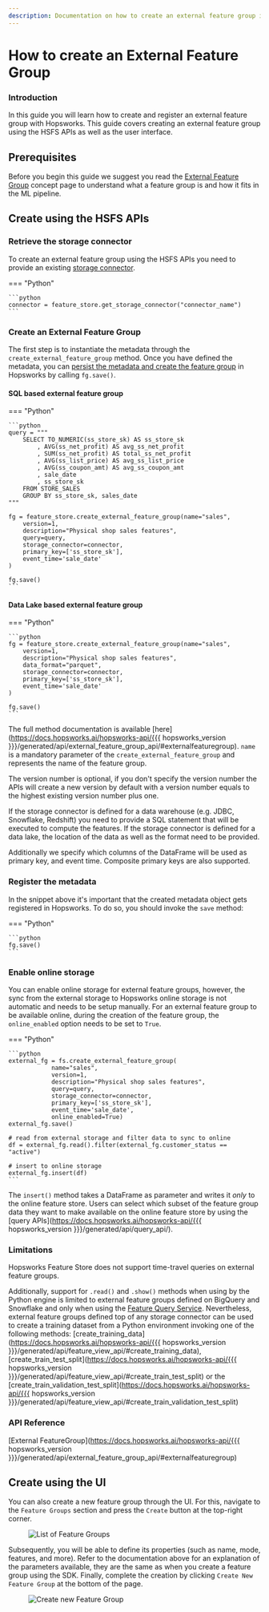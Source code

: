 ```yaml
---
description: Documentation on how to create an external feature group in Hopsworks and the different APIs available to interact with them.
---
```


# How to create an External Feature Group

### Introduction

In this guide you will learn how to create and register an external feature group with Hopsworks. This guide covers creating an external feature group using the HSFS APIs as well as the user interface.

## Prerequisites

Before you begin this guide we suggest you read the [External Feature Group](../../../concepts/fs/feature_group/external_fg.md) concept page to understand what a feature group is and how it fits in the ML pipeline.

## Create using the HSFS APIs

### Retrieve the storage connector

To create an external feature group using the HSFS APIs you need to provide an existing [storage connector](../storage_connector/index.md).

=== "Python"

    ```python
    connector = feature_store.get_storage_connector("connector_name")
    ```

### Create an External Feature Group

The first step is to instantiate the metadata through the `create_external_feature_group` method. Once you have defined the metadata, you can
[persist the metadata and create the feature group](#register-the-metadata) in Hopsworks by calling `fg.save()`.

#### SQL based external feature group

=== "Python"

    ```python
    query = """
        SELECT TO_NUMERIC(ss_store_sk) AS ss_store_sk
            , AVG(ss_net_profit) AS avg_ss_net_profit
            , SUM(ss_net_profit) AS total_ss_net_profit
            , AVG(ss_list_price) AS avg_ss_list_price
            , AVG(ss_coupon_amt) AS avg_ss_coupon_amt
            , sale_date
            , ss_store_sk
        FROM STORE_SALES
        GROUP BY ss_store_sk, sales_date
    """

    fg = feature_store.create_external_feature_group(name="sales",
        version=1,
        description="Physical shop sales features",
        query=query,
        storage_connector=connector,
        primary_key=['ss_store_sk'],
        event_time='sale_date'
    )

    fg.save()
    ```

#### Data Lake based external feature group

=== "Python"

    ```python
    fg = feature_store.create_external_feature_group(name="sales",
        version=1,
        description="Physical shop sales features",
        data_format="parquet",
        storage_connector=connector,
        primary_key=['ss_store_sk'],
        event_time='sale_date'
    )

    fg.save()
    ```

The full method documentation is available [here](https://docs.hopsworks.ai/hopsworks-api/{{{ hopsworks_version }}}/generated/api/external_feature_group_api/#externalfeaturegroup). `name` is a mandatory parameter of the `create_external_feature_group` and represents the name of the feature group.

The version number is optional, if you don't specify the version number the APIs will create a new version by default with a version number equals to the highest existing version number plus one.

If the storage connector is defined for a data warehouse (e.g. JDBC, Snowflake, Redshift) you need to provide a SQL statement that will be executed to compute the features. If the storage connector is defined for a data lake, the location of the data as well as the format need to be provided.

Additionally we specify which columns of the DataFrame will be used as primary key, and event time. Composite primary keys are also supported.

### Register the metadata

In the snippet above it's important that the created metadata object gets registered in Hopsworks. To do so, you should invoke the `save` method:

=== "Python"

    ```python
    fg.save()
    ```

### Enable online storage

You can enable online storage for external feature groups, however, the sync from the external storage to Hopsworks online storage is not automatic and needs to be setup manually. For an external feature group to be available online, during the creation of the feature group, the `online_enabled` option needs to be set to `True`.

=== "Python"

    ```python
    external_fg = fs.create_external_feature_group(
                name="sales",
                version=1,
                description="Physical shop sales features",
                query=query,
                storage_connector=connector,
                primary_key=['ss_store_sk'],
                event_time='sale_date',
                online_enabled=True)
    external_fg.save()

    # read from external storage and filter data to sync to online
    df = external_fg.read().filter(external_fg.customer_status == "active")

    # insert to online storage
    external_fg.insert(df)
    ```

The `insert()` method takes a DataFrame as parameter and writes it _only_ to the online feature store. Users can select which subset of the feature group data they want to make available on the online feature store by using the [query APIs](https://docs.hopsworks.ai/hopsworks-api/{{{ hopsworks_version }}}/generated/api/query_api/).

### Limitations

Hopsworks Feature Store does not support time-travel queries on external feature groups.

Additionally, support for `.read()` and `.show()` methods when using by the Python engine is limited to external feature groups defined on BigQuery and Snowflake and only when using the [Feature Query Service](../../../setup_installation/common/arrow_flight_duckdb.md).
Nevertheless, external feature groups defined top of any storage connector can be used to create a training dataset from a Python environment invoking one of the following methods: [create_training_data](https://docs.hopsworks.ai/hopsworks-api/{{{ hopsworks_version }}}/generated/api/feature_view_api/#create_training_data), [create_train_test_split](https://docs.hopsworks.ai/hopsworks-api/{{{ hopsworks_version }}}/generated/api/feature_view_api/#create_train_test_split) or the [create_train_validation_test_split](https://docs.hopsworks.ai/hopsworks-api/{{{ hopsworks_version }}}/generated/api/feature_view_api/#create_train_validation_test_split)


### API Reference

[External FeatureGroup](https://docs.hopsworks.ai/hopsworks-api/{{{ hopsworks_version }}}/generated/api/external_feature_group_api/#externalfeaturegroup)

## Create using the UI

You can also create a new feature group through the UI. For this, navigate to the `Feature Groups` section and press the `Create` button at the top-right corner.

<p align="center">
  <figure>
    <img src="../../../../assets/images/guides/feature_group/no_feature_group_list.png" alt="List of Feature Groups">
  </figure>
</p>

Subsequently, you will be able to define its properties (such as name, mode, features, and more). Refer to the documentation above for an explanation of the parameters available, they are the same as when you create a feature group using the SDK. Finally, complete the creation by clicking `Create New Feature Group` at the bottom of the page.

<p align="center">
  <figure>
    <img src="../../../../assets/images/guides/feature_group/create_feature_group.png" alt="Create new Feature Group">
  </figure>
</p>
